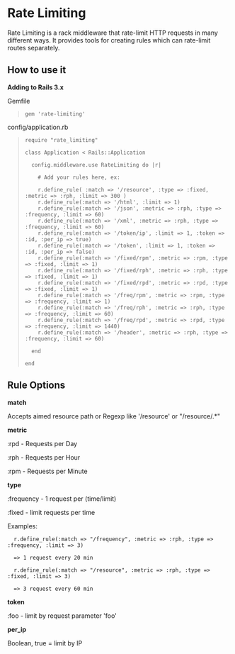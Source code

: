 Rate Limiting
===============

Rate Limiting is a rack middleware that rate-limit HTTP requests in many different ways. 
It provides tools for creating rules which can rate-limit routes separately.



How to use it
----------------

**Adding to Rails 3.x**

Gemfile

>     gem 'rate-limiting'

config/application.rb

>     require "rate_limiting"
>
>     class Application < Rails::Application
>
>       config.middleware.use RateLimiting do |r|
>
>         # Add your rules here, ex:
>
>         r.define_rule( :match => '/resource', :type => :fixed, :metric => :rph, :limit => 300 )
>         r.define_rule(:match => '/html', :limit => 1)  
>         r.define_rule(:match => '/json', :metric => :rph, :type => :frequency, :limit => 60)
>         r.define_rule(:match => '/xml', :metric => :rph, :type => :frequency, :limit => 60)
>         r.define_rule(:match => '/token/ip', :limit => 1, :token => :id, :per_ip => true)
>         r.define_rule(:match => '/token', :limit => 1, :token => :id, :per_ip => false)
>         r.define_rule(:match => '/fixed/rpm', :metric => :rpm, :type => :fixed, :limit => 1)
>         r.define_rule(:match => '/fixed/rph', :metric => :rph, :type => :fixed, :limit => 1)
>         r.define_rule(:match => '/fixed/rpd', :metric => :rpd, :type => :fixed, :limit => 1)
>         r.define_rule(:match => '/freq/rpm', :metric => :rpm, :type => :frequency, :limit => 1)
>         r.define_rule(:match => '/freq/rph', :metric => :rph, :type => :frequency, :limit => 60)
>         r.define_rule(:match => '/freq/rpd', :metric => :rpd, :type => :frequency, :limit => 1440)
>         r.define_rule(:match => '/header', :metric => :rph, :type => :frequency, :limit => 60)
>
>       end
>
>     end


Rule Options
----------------

**match**

Accepts aimed resource path or Regexp like '/resource' or "/resource/.*"

**metric**

:rpd  -  Requests per Day

:rph  -  Requests per Hour

:rpm  -  Requests per Minute

**type**

:frequency  -  1 request per (time/limit)

:fixed - limit requests per time

Examples: 

      r.define_rule(:match => "/frequency", :metric => :rph, :type => :frequency, :limit => 3)

      => 1 request every 20 min

      r.define_rule(:match => "/resource", :metric => :rph, :type => :fixed, :limit => 3)

      => 3 request every 60 min


**token**

:foo - limit by request parameter 'foo'

**per_ip**

Boolean, true = limit by IP

